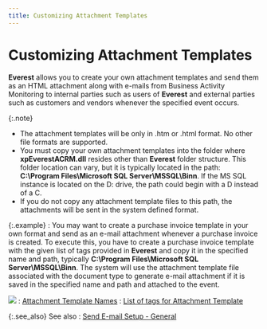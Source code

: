 ```yaml
---
title: Customizing Attachment Templates
---
```


# Customizing Attachment Templates


**Everest** allows you to create  your own attachment templates and send them as an HTML attachment along  with e-mails from Business Activity Monitoring to internal parties such  as users of **Everest** and external  parties such as customers and vendors whenever the specified event occurs.


{:.note}
- The attachment  templates will be only in .htm or .html format. No other file formats  are supported.
- You must copy your  own attachment templates into the folder where **xpEverestACRM.dll**  resides other than **Everest** folder  structure. This folder location can vary, but it is typically located  in the path: **C:\Program Files\Microsoft 
 SQL Server\MSSQL\Binn**. If the MS SQL instance is located on the  D: drive, the path could begin with a D instead of a C.
- If you do not copy  any attachment template files to this path, the attachments will be sent  in the system defined format.


{:.example}
: You may want to create a purchase invoice template  in your own format and send as an e-mail attachment whenever a purchase  invoice is created. To execute this, you have to create a purchase invoice  template with the given list of tags provided in **Everest**  and copy it in the specified name and path, typically **C:\Program 
 Files\Microsoft SQL Server\MSSQL\Binn**. The system will use the  attachment template file associated with the document type to generate  e-mail attachment if it is saved in the specified name and path and attached  to the event.


![]({{site.crm_baseurl}}/img/lens.gif)
: [Attachment  Template Names]({{site.crm_baseurl}}/misc/attachment_template_names.html)
: [List  of tags for Attachment Template]({{site.crm_baseurl}}/misc/list_of_tags_for_attachment_template.html)


{:.see_also}
See also
: [Send E-mail  Setup - General]({{site.crm_baseurl}}/misc/send_e_mail_setup_general.html)
